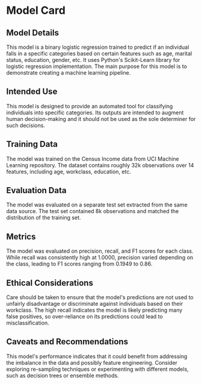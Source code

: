 # Model Card

## Model Details
This model is a binary logistic regression trained to predict if an individual falls in a specific categories based on certain features such as age, marital status, education, gender, etc. It uses Python's Scikit-Learn library for logistic regression implementation. The main purpose for this model is to demonstrate creating a machine learning pipeline.

## Intended Use
This model is designed to provide an automated tool for classifying individuals into specific categories. Its outputs are intended to augment human decision-making and it should not be used as the sole determiner for such decisions.

## Training Data
The model was trained on the Census Income data from UCI Machine Learning repository. The dataset contains roughly 32k observations over 14 features, including age, workclass, education, etc.

## Evaluation Data
The model was evaluated on a separate test set extracted from the same data source. The test set contained 8k observations and matched the distribution of the training set.

## Metrics
The model was evaluated on precision, recall, and F1 scores for each class. While recall was consistently high at 1.0000, precision varied depending on the class, leading to F1 scores ranging from 0.1949 to 0.86.

## Ethical Considerations
Care should be taken to ensure that the model's predictions are not used to unfairly disadvantage or discriminate against individuals based on their workclass. The high recall indicates the model is likely predicting many false positives, so over-reliance on its predictions could lead to misclassification.

## Caveats and Recommendations
This model's performance indicates that it could benefit from addressing the imbalance in the data and possibly feature engineering. Consider exploring re-sampling techniques or experimenting with different models, such as decision trees or ensemble methods. 